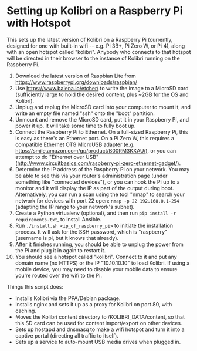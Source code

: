 Setting up Kolibri on a Raspberry Pi with Hotspot
=================================================

This sets up the latest version of Kolibri on a Raspberry Pi (currently, designed for one with built-in wifi -- e.g. Pi 3B+, Pi Zero W, or Pi 4), along with an open hotspot called "kolibri". Anybody who connects to that hotspot will be directed in their browser to the instance of Kolibri running on the Raspberry Pi.

1. Download the latest version of Raspbian Lite from https://www.raspberrypi.org/downloads/raspbian/
1. Use https://www.balena.io/etcher/ to write the image to a MicroSD card (sufficiently large to hold the desired content, plus ~2GB for the OS and Kolibri).
1. Unplug and replug the MicroSD card into your computer to mount it, and write an empty file named "ssh" onto the "boot" partition.
1. Unmount and remove the MicroSD card, put it in your Raspberry Pi, and power it up. It will take some time to fully boot up.
1. Connect the Raspberry Pi to Ethernet. On a full-sized Raspberry Pi, this is easy as there's an Ethernet port. On a Pi Zero W, this requires a compatible Ethernet OTG MicroUSB adapter (e.g. https://smile.amazon.com/gp/product/B00RM3KXAU/), or you can attempt to do "Ethernet over USB" (http://www.circuitbasics.com/raspberry-pi-zero-ethernet-gadget/).
1. Determine the IP address of the Raspberry Pi on your network. You may be able to see this via your router's administration page (under something like "connected devices"), or you can hook the Pi up to a monitor and it will display the IP as part of the output during boot. Alternatively, you can run a scan using the tool "nmap" to search your network for devices with port 22 open: `nmap -p 22 192.168.0.1-254` (adapting the IP range to your network's subnet).
1. Create a Python virtualenv (optional), and then run `pip install -r requirements.txt`, to install Ansible.
1. Run `./install.sh <ip_of_raspberry_pi>` to initiate the installation process. It will ask for the SSH password, which is "raspberry" (username is pi, but it knows that already).
1. After it finishes running, you should be able to unplug the power from the Pi and plug it in again to restart it.
1. You should see a hotspot called "kolibri". Connect to it and put any domain name (no HTTPS) or the IP "10.10.10.10" to load Kolibri. If using a mobile device, you may need to disable your mobile data to ensure you're routed over the wifi to the Pi.

Things this script does:
- Installs Kolibri via the PPA/Debian package.
- Installs nginx and sets it up as a proxy for Kolibri on port 80, with caching.
- Moves the Kolibri content directory to /KOLIBRI_DATA/content, so that this SD card can be used for content import/export on other devices.
- Sets up hostapd and dnsmasq to make a wifi hotspot and turn it into a captive portal (directing all traffic to itself).
- Sets up a service to auto-mount USB media drives when plugged in.
